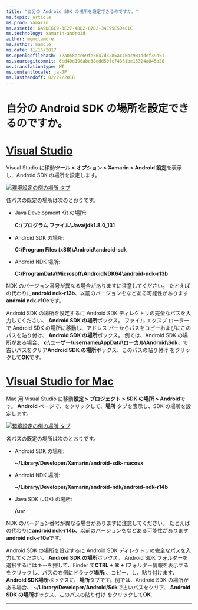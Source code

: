 ```yaml
---
title: "自分の Android SDK の場所を設定できるのですか。"
ms.topic: article
ms.prod: xamarin
ms.assetid: 6A9DE6E9-3E27-4DD2-87D2-34E95E5D401C
ms.technology: xamarin-android
author: mgmclemore
ms.author: mamcle
ms.date: 11/16/2017
ms.openlocfilehash: 32a058ace69fe5647d3285ac46bc981ddef39a51
ms.sourcegitcommit: 6cd40d190abe38edd50fc74331be15324a845a28
ms.translationtype: MT
ms.contentlocale: ja-JP
ms.lasthandoff: 02/27/2018
---
```

# <a name="where-can-i-set-my-android-sdk-locations"></a>自分の Android SDK の場所を設定できるのですか。

# <a name="visual-studiotabvswin"></a>[Visual Studio](#tab/vswin)

Visual Studio に移動**ツール > オプション > Xamarin > Android 設定**を表示し、Android SDK の場所を設定します。

[![環境設定の例の場所 タブ](android-sdk-location-images/win/01-locations-sml.png)](android-sdk-location-images/win/01-locations.png)

各パスの既定の場所は次のとおりです。

- Java Development Kit の場所: 

    **C:\\プログラム ファイル\\Java\\jdk1.8.0_131**

- Android SDK の場所: 

    **C:\\Program Files (x86)\\Android\\android-sdk**

- Android NDK 場所: 

    **C:\\ProgramData\\Microsoft\\AndroidNDK64\\android-ndk-r13b**

NDK のバージョン番号が異なる場合がありますに注意してください。 たとえばの代わりに**android ndk-r13b**、以前のバージョンをなどある可能性があります**android ndk-r10e**です。

Android SDK の場所を設定するに Android SDK ディレクトリの完全なパスを入力してください、 **Android SDK の場所**ボックス。 ファイル エクスプ ローラーで Android SDK の場所に移動し、アドレス バーからパスをコピーおよびにこのパスを貼り付け、 **Android SDK の場所**ボックス。
例では、Android SDK の場所がある場合、 **c:\\ユーザー\\username\\AppData\\ローカル\\Android\\Sdk**、で古いパスをクリア**Android SDK の場所**ボックス、このパスの貼り付け をクリックして**OK**です。

# <a name="visual-studio-for-mactabvsmac"></a>[Visual Studio for Mac](#tab/vsmac)

Mac 用 Visual Studio に移動**設定 > プロジェクト > SDK の場所 > Android**です。 **Android**  ページで、をクリックして、**場所** タブを表示し、SDK の場所を設定します。

[![環境設定の例の場所 タブ](android-sdk-location-images/mac/01-locations-sml.png)](android-sdk-location-images/mac/01-locations.png)

各パスの既定の場所は次のとおりです。

- Android SDK の場所: 

    **~/Library/Developer/Xamarin/android-sdk-macosx**

- Android NDK 場所: 

    **~/Library/Developer/Xamarin/android-ndk/android-ndk-r14b**

- Java SDK (JDK) の場所: 

    **/usr**

NDK のバージョン番号が異なる場合がありますに注意してください。 たとえばの代わりに**android ndk-r14b**、以前のバージョンをなどある可能性があります**android ndk-r10e**です。

Android SDK の場所を設定するに Android SDK ディレクトリの完全なパスを入力してください、 **Android SDK の場所**ボックス。 Android SDK フォルダーを選択するにはキーを押して、Finder で**CTRL + &#8984; + I**フォルダー情報を表示するをクリックし、パスの右側にドラッグ**場所:**、コピー、し、貼り付けます、 **Android SDK場所**ボックスに、**場所**タブです。例では、Android SDK の場所がある場合、 **~/Library/Developer/Android/Sdk**で古いパスをクリア、 **Android SDK の場所**ボックス、このパスの貼り付け をクリックして**OK**.

-----
